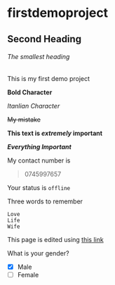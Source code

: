 # firstdemoproject

## Second Heading

###### The smallest heading

This is my first demo project

**Bold Character**

*Itanlian Character*

~~My mistake~~

**This text is *extremely* important**

***Everything Important***

My contact number is
> 0745997657

Your status is `offline`

Three words to remember
```
Love
Life
Wife
```
This page is edited using [this link](https://pages.github.com/)

What is your gender?
- [x] Male
- [ ] Female
